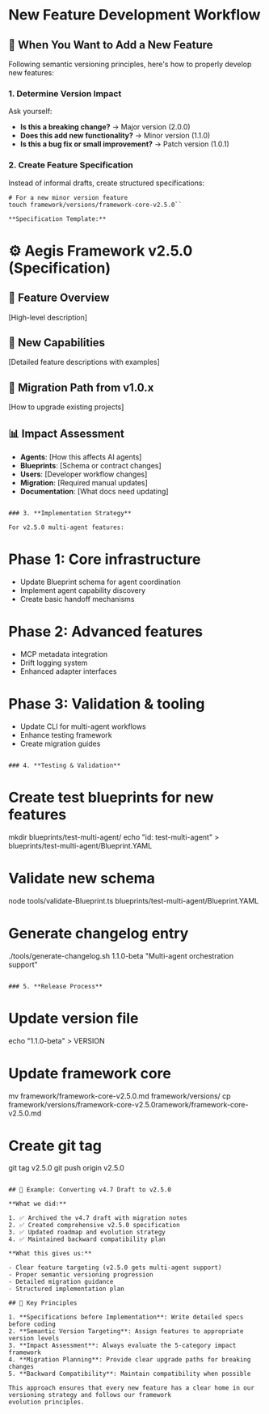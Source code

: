 # New Feature Development Workflow

## 🎯 When You Want to Add a New Feature

Following semantic versioning principles, here's how to properly develop new features:

### 1. **Determine Version Impact**

Ask yourself:

- **Is this a breaking change?** → Major version (2.0.0)
- **Does this add new functionality?** → Minor version (1.1.0)
- **Is this a bug fix or small improvement?** → Patch version (1.0.1)

### 2. **Create Feature Specification**

Instead of informal drafts, create structured specifications:

```
# For a new minor version feature
touch framework/versions/framework-core-v2.5.0``

**Specification Template:**

```
<!--
@aegisFrameworkVersion: 2.5.0
@intent: [Brief description of feature set]
@context: [Why these features are needed]
-->

# ⚙️ Aegis Framework v2.5.0 (Specification)

## 🎯 Feature Overview

[High-level description]

## 🔧 New Capabilities

[Detailed feature descriptions with examples]

## 🚀 Migration Path from v1.0.x

[How to upgrade existing projects]

## 📊 Impact Assessment

- **Agents**: [How this affects AI agents]
- **Blueprints**: [Schema or contract changes]
- **Users**: [Developer workflow changes]
- **Migration**: [Required manual updates]
- **Documentation**: [What docs need updating]
```

### 3. **Implementation Strategy**

For v2.5.0 multi-agent features:

```
# Phase 1: Core infrastructure
- Update Blueprint schema for agent coordination
- Implement agent capability discovery
- Create basic handoff mechanisms

# Phase 2: Advanced features
- MCP metadata integration
- Drift logging system
- Enhanced adapter interfaces

# Phase 3: Validation & tooling
- Update CLI for multi-agent workflows
- Enhance testing framework
- Create migration guides
```

### 4. **Testing & Validation**

```
# Create test blueprints for new features
mkdir blueprints/test-multi-agent/
echo "id: test-multi-agent" > blueprints/test-multi-agent/Blueprint.YAML

# Validate new schema
node tools/validate-Blueprint.ts blueprints/test-multi-agent/Blueprint.YAML

# Generate changelog entry
./tools/generate-changelog.sh 1.1.0-beta "Multi-agent orchestration support"
```

### 5. **Release Process**

```
# Update version file
echo "1.1.0-beta" > VERSION

# Update framework core
mv framework/framework-core-v2.5.0.md framework/versions/
cp framework/versions/framework-core-v2.5.0ramework/framework-core-v2.5.0.md

# Create git tag
git tag v2.5.0
git push origin v2.5.0
```

## 🔄 Example: Converting v4.7 Draft to v2.5.0

**What we did:**

1. ✅ Archived the v4.7 draft with migration notes
2. ✅ Created comprehensive v2.5.0 specification
3. ✅ Updated roadmap and evolution strategy
4. ✅ Maintained backward compatibility plan

**What this gives us:**

- Clear feature targeting (v2.5.0 gets multi-agent support)
- Proper semantic versioning progression
- Detailed migration guidance
- Structured implementation plan

## 🎯 Key Principles

1. **Specifications before Implementation**: Write detailed specs before coding
2. **Semantic Version Targeting**: Assign features to appropriate version levels
3. **Impact Assessment**: Always evaluate the 5-category impact framework
4. **Migration Planning**: Provide clear upgrade paths for breaking changes
5. **Backward Compatibility**: Maintain compatibility when possible

This approach ensures that every new feature has a clear home in our versioning strategy and follows our framework
evolution principles.
